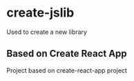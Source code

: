 # create-jslib

Used to create a new library

## Based on Create React App

Project based on create-react-app project
